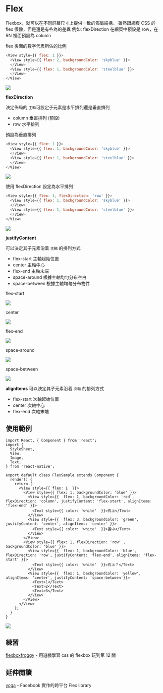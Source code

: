 # Flex

Flexbox，就可以在不同屏幕尺寸上提供一致的佈局結構。
雖然跟網頁 CSS 的 flex 很像，但是還是有些為的差異
例如: flexDirection 在網頁中預設是 row，在 RN 裡面預設為 column

flex 後面的數字代表所佔的比例

```javascript
<View style={{ flex: 1 }}>
  <View style={{ flex: 2, backgroundColor: 'skyblue' }}>
  </View>
  <View style={{ flex: 1, backgroundColor: 'steelblue' }}>
  </View>
</View>
```
![](./assets/flex0.png)

**flexDirection**

決定佈局的 `主軸`可設定子元素是水平排列還是垂直排列
- column 垂直排列 (預設)
- row 水平排列

預設為垂直排列

```javascript
<View style={{ flex: 1 }}>
  <View style={{ flex: 1, backgroundColor: 'skyblue' }}>
  </View>
  <View style={{ flex: 1, backgroundColor: 'steelblue' }}>
  </View>
</View>
```
![](./assets/flex1.png)

使用 flexDirection 設定為水平排列

```javascript
<View style={{ flex: 1, flexDirection: 'row' }}>
  <View style={{ flex: 1, backgroundColor: 'skyblue' }}>
  </View>
  <View style={{ flex: 1, backgroundColor: 'steelblue' }}>
  </View>
</View>
```
![](./assets/flex2.png)

**justifyContent**

可以決定其子元素沿着 `主軸` 的排列方式
- flex-start 主軸起始位置
- center 主軸中心
- flex-end 主軸末端
- space-around 根據主軸均勻分布空白
- space-between 根據主軸均勻分布物件

flex-start

![](./assets/flex_start.png)

center

![](./assets/flex_center.png)

flex-end

![](./assets/flex_end.png)


space-around

![](./assets/flex_around.png)

space-between

![](./assets/flex_between.png)

**alignItems**
可以決定其子元素沿着 `次軸` 的排列方式
- flex-start 次軸起始位置
- center 次軸中心
- flex-end 次軸末端


## 使用範例
```
import React, { Component } from 'react';
import {
  StyleSheet,
  View,
  Image,
  Text,
} from 'react-native';

export default class FlexSample extends Component {
  render() {
    return (
      <View style={{ flex: 1  }}>
        <View style={{ flex: 1, backgroundColor: 'blue' }}>
          <View style={{  flex: 1, backgroundColor: 'red', flexDirection: 'column', justifyContent: 'flex-start', alignItems: 'flex-end' }}>
            <Text style={{ color: 'white'  }}>右上</Text>
          </View>
          <View style={{  flex: 3, backgroundColor: 'green', justifyContent: 'center', alignItems: 'center' }}>
            <Text style={{ color: 'white'  }}>置中</Text>
          </View>
        </View>
        <View style={{ flex: 1, flexDirection: 'row' , backgroundColor: 'blue' }}>
          <View style={{  flex: 1, backgroundColor: 'blue', flexDirection: 'row', justifyContent: 'flex-end', alignItems: 'flex-start' }}>
            <Text style={{ color: 'white'  }}>右上？</Text>
          </View>
          <View style={{  flex: 1, backgroundColor: 'yellow', alignItems: 'center', justifyContent: 'space-between'}}>
            <Text>1</Text>
            <Text>2</Text>
            <Text>3</Text>
          </View>
        </View>
      </View>
    );
  }
}
```
![](./assets/flex_sample.png)
## 練習
[flexboxfroggy](http://flexboxfroggy.com/) - 用遊戲學習 css 的 flexbox
玩到第 12 關

## 延伸閱讀
[yoga](https://github.com/facebook/yoga) - Facebook 實作的跨平台 Flex library
